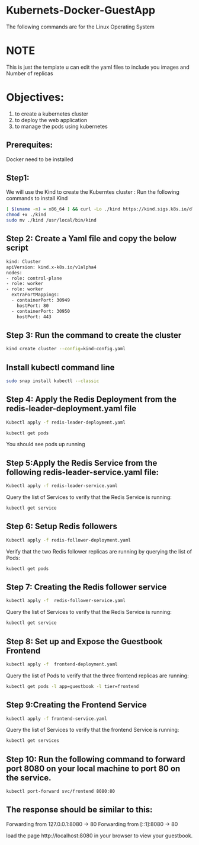 # Kubernets-Docker-GuestApp

The following commands are for the Linux Operating System 

# NOTE 

This is just the template u can edit the yaml files to include you images and Number of replicas 

# Objectives:
1) to create a kubernetes cluster
2) to deploy the web application 
3) to manage the pods using kubernetes


## Prerequites:
Docker need to be installed


## Step1:
 We will use the Kind to create the Kuberntes cluster : Run the following commands to install Kind 
 
```bash 
[ $(uname -m) = x86_64 ] && curl -Lo ./kind https://kind.sigs.k8s.io/dl/v0.22.0/kind-linux-amd64
chmod +x ./kind
sudo mv ./kind /usr/local/bin/kind
```

## Step 2:  Create a Yaml file and copy the below script

```bash
kind: Cluster
apiVersion: kind.x-k8s.io/v1alpha4
nodes:
- role: control-plane
- role: worker
- role: worker
  extraPortMappings:
  - containerPort: 30949
    hostPort: 80
  - containerPort: 30950
    hostPort: 443

```

## Step 3: Run the command to create the cluster

```bash
kind create cluster --config=kind-config.yaml
```

## Install kubectl command line

```bash
sudo snap install kubectl --classic
```

## Step 4: Apply the Redis Deployment from the redis-leader-deployment.yaml file

```bash
Kubectl apply -f redis-leader-deployment.yaml

kubectl get pods 

```
You should see pods up running

## Step 5:Apply the Redis Service from the following redis-leader-service.yaml file:

```bash
Kubectl apply -f redis-leader-service.yaml
```

Query the list of Services to verify that the Redis Service is running:

```bash
kubectl get service
```

## Step 6: Setup Redis followers

```bash
Kubectl apply -f redis-follower-deployment.yaml
```

Verify that the two Redis follower replicas are running by querying the list of Pods:

```bash
kubectl get pods
```

## Step 7: Creating the Redis follower service

```bash
kubectl apply -f  redis-follower-service.yaml
```

Query the list of Services to verify that the Redis Service is running:

```bash
kubectl get service
```

## Step 8: Set up and Expose the Guestbook Frontend

```bash
kubectl apply -f  frontend-deployment.yaml
```

Query the list of Pods to verify that the three frontend replicas are running:

```bash
kubectl get pods -l app=guestbook -l tier=frontend
```

## Step 9:Creating the Frontend Service

```bash
kubectl apply -f frontend-service.yaml
```

Query the list of Services to verify that the frontend Service is running:

```bash
kubectl get services
```

## Step 10: Run the following command to forward port 8080 on your local machine to port 80 on the service.

```bash
kubectl port-forward svc/frontend 8080:80
```

## The response should be similar to this:

Forwarding from 127.0.0.1:8080 -> 80
Forwarding from [::1]:8080 -> 80

load the page http://localhost:8080 in your browser to view your guestbook.

